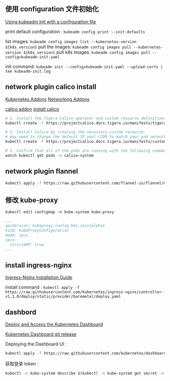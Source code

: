 ## 使用 configuration 文件初始化

[Using kubeadm init with a configuration file](https://kubernetes.io/docs/reference/setup-tools/kubeadm/kubeadm-init/#config-file)

print default configuration : `kubeadm config print --init-defaults`

list images: `kubeadm config images list --kubernetes-version ${k8s_version}`
pull the images: `kubeadm config images pull --kubernetes-version ${k8s_version}`
pull k8s images: `kubeadm config images pull --config=kubeadm-init.yaml`

init command: `kubeadm init --config=kubeadm-init.yaml --upload-certs | tee kubeadm-init.log`

## network plugin calico install

[Kubernetes Addons](https://kubernetes.io/docs/concepts/cluster-administration/addons/)
[Networking Addons](https://kubernetes.io/docs/concepts/cluster-administration/addons/#networking-and-network-policy)

[calico addon](https://projectcalico.docs.tigera.io/about/about-calico)
[install calico](https://projectcalico.docs.tigera.io/getting-started/kubernetes/quickstart)

```bash
# 1. Install the Tigera Calico operator and custom resource definitions.
kubectl create -f https://projectcalico.docs.tigera.io/manifests/tigera-operator.yaml

# 2. Install Calico by creating the necessary custom resource.
# may need to change the default IP pool CIDR to match your pod network CIDR.
kubectl create -f https://projectcalico.docs.tigera.io/manifests/custom-resources.yaml

# 3. Confirm that all of the pods are running with the following command.
watch kubectl get pods -n calico-system

```

## network plugin flannel

```bash
kubectl apply -f https://raw.githubusercontent.com/flannel-io/flannel/master/Documentation/kube-flannel.yml
```

## 修改 kube-proxy

`kubectl edit configmap -n kube-system kube-proxy`

```yaml
...
apiVersion: kubeproxy.config.k8s.io/v1alpha1
kind: KubeProxyConfiguration
mode: ipvs
ipvs:
  strictARP: true
...
```

## install ingress-nginx

[Ingress-Nginx Installation Guide](https://kubernetes.github.io/ingress-nginx/deploy/)

install command : `kubectl apply -f https://raw.githubusercontent.com/kubernetes/ingress-nginx/controller-v1.1.0/deploy/static/provider/baremetal/deploy.yaml`

## dashbord

[Deploy and Access the Kubernetes Dashboard](https://kubernetes.io/docs/tasks/access-application-cluster/web-ui-dashboard/)

[Kubernetes Dashboard git release](https://github.com/kubernetes/dashboard/releases)

Deploying the Dashboard UI :
```bash
kubectl apply -f https://raw.githubusercontent.com/kubernetes/dashboard/v2.5.0/aio/deploy/recommended.yaml
```

获取登录 token :
```bash
kubectl -n kube-system describe $(kubectl -n kube-system get secret -n kube-system -o name | grep namespace) | grep token
```